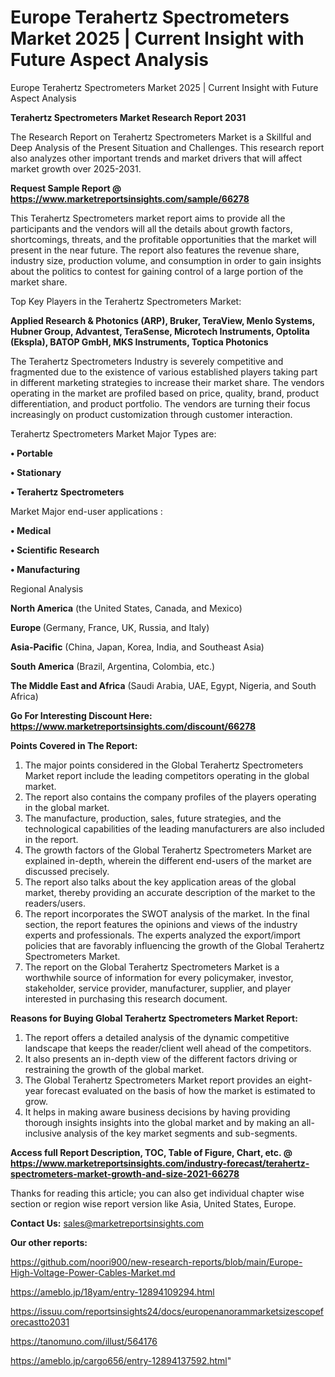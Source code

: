 # Europe Terahertz Spectrometers Market 2025 | Current Insight with Future Aspect Analysis
Europe Terahertz Spectrometers Market 2025 | Current Insight with Future Aspect Analysis

<strong>Terahertz Spectrometers Market Research Report 2031</strong>

The Research Report on Terahertz Spectrometers Market is a Skillful and Deep Analysis of the Present Situation and Challenges. This research report also analyzes other important trends and market drivers that will affect market growth over 2025-2031.

<strong>Request Sample Report @ <a href=https://www.marketreportsinsights.com/sample/66278>https://www.marketreportsinsights.com/sample/66278</a></strong>

This Terahertz Spectrometers market report aims to provide all the participants and the vendors will all the details about growth factors, shortcomings, threats, and the profitable opportunities that the market will present in the near future. The report also features the revenue share, industry size, production volume, and consumption in order to gain insights about the politics to contest for gaining control of a large portion of the market share.

Top Key Players in the Terahertz Spectrometers Market:

<strong>Applied Research & Photonics (ARP), Bruker, TeraView, Menlo Systems, Hubner Group, Advantest, TeraSense, Microtech Instruments, Optolita (Ekspla), BATOP GmbH, MKS Instruments, Toptica Photonics</strong>

The Terahertz Spectrometers Industry is severely competitive and fragmented due to the existence of various established players taking part in different marketing strategies to increase their market share. The vendors operating in the market are profiled based on price, quality, brand, product differentiation, and product portfolio. The vendors are turning their focus increasingly on product customization through customer interaction.

Terahertz Spectrometers Market Major Types are:

<strong>• Portable

• Stationary

• Terahertz Spectrometers</strong>

Market Major end-user applications :

<strong>• Medical

• Scientific Research

• Manufacturing</strong>

Regional Analysis

</u><strong><b>North America</b></strong> (the United States, Canada, and Mexico)

<strong><b>Europe </b></strong>(Germany, France, UK, Russia, and Italy)

<strong><b>Asia-Pacific</b></strong> (China, Japan, Korea, India, and Southeast Asia)

<strong><b>South America</b></strong> (Brazil, Argentina, Colombia, etc.)

<strong><b>The Middle East and Africa</b></strong> (Saudi Arabia, UAE, Egypt, Nigeria, and South Africa)

<strong>Go For Interesting Discount Here: <a href=https://www.marketreportsinsights.com/discount/66278>https://www.marketreportsinsights.com/discount/66278</a></strong>

<strong>Points Covered in The Report:</strong>
<ol>
  <li>The major points considered in the Global Terahertz Spectrometers Market report include the leading competitors operating in the global market.</li>
  <li>The report also contains the company profiles of the players operating in the global market.</li>
  <li>The manufacture, production, sales, future strategies, and the technological capabilities of the leading manufacturers are also included in the report.</li>
  <li>The growth factors of the Global Terahertz Spectrometers Market are explained in-depth, wherein the different end-users of the market are discussed precisely.</li>
  <li>The report also talks about the key application areas of the global market, thereby providing an accurate description of the market to the readers/users.</li>
  <li>The report incorporates the SWOT analysis of the market. In the final section, the report features the opinions and views of the industry experts and professionals. The experts analyzed the export/import policies that are favorably influencing the growth of the Global Terahertz Spectrometers Market.</li>
  <li>The report on the Global Terahertz Spectrometers Market is a worthwhile source of information for every policymaker, investor, stakeholder, service provider, manufacturer, supplier, and player interested in purchasing this research document.</li>
</ol>
<strong>Reasons for Buying Global Terahertz Spectrometers Market Report:</strong>

<ol>
  <li>The report offers a detailed analysis of the dynamic competitive landscape that keeps the reader/client well ahead of the competitors.</li>
  <li>It also presents an in-depth view of the different factors driving or restraining the growth of the global market.</li>
  <li>The Global Terahertz Spectrometers Market report provides an eight-year forecast evaluated on the basis of how the market is estimated to grow.</li>
  <li>It helps in making aware business decisions by having providing thorough insights insights into the global market and by making an all-inclusive analysis of the key market segments and sub-segments.</li>
</ol>
<strong>Access full Report Description, TOC, Table of Figure, Chart, etc. @ <a href=https://www.marketreportsinsights.com/industry-forecast/terahertz-spectrometers-market-growth-and-size-2021-66278>https://www.marketreportsinsights.com/industry-forecast/terahertz-spectrometers-market-growth-and-size-2021-66278</a></strong>


Thanks for reading this article; you can also get individual chapter wise section or region wise report version like Asia, United States, Europe.

<strong>Contact Us:</strong>
sales@marketreportsinsights.com

<strong>Our other reports:</strong>

<a href=https://github.com/noori900/new-research-reports/blob/main/Europe-High-Voltage-Power-Cables-Market.md>https://github.com/noori900/new-research-reports/blob/main/Europe-High-Voltage-Power-Cables-Market.md</a>

<a href=https://ameblo.jp/18yam/entry-12894109294.html>https://ameblo.jp/18yam/entry-12894109294.html</a>

<a href=https://issuu.com/reportsinsights24/docs/europenanorammarketsizescopeforecastto2031>https://issuu.com/reportsinsights24/docs/europenanorammarketsizescopeforecastto2031</a>

<a href=https://tanomuno.com/illust/564176>https://tanomuno.com/illust/564176</a>

<a href=https://ameblo.jp/cargo656/entry-12894137592.html>https://ameblo.jp/cargo656/entry-12894137592.html</a>"

